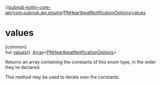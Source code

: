 //[pubnub-kotlin-core-api](../../../index.md)/[com.pubnub.api.enums](../index.md)/[PNHeartbeatNotificationOptions](index.md)/[values](values.md)

# values

[common]\
fun [values](values.md)(): [Array](https://kotlinlang.org/api/core/kotlin-stdlib/kotlin/-array/index.html)&lt;[PNHeartbeatNotificationOptions](index.md)&gt;

Returns an array containing the constants of this enum type, in the order they're declared.

This method may be used to iterate over the constants.
